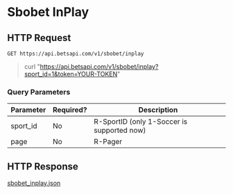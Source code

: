 # Sbobet InPlay

## HTTP Request

`GET https://api.betsapi.com/v1/sbobet/inplay`

> curl "https://api.betsapi.com/v1/sbobet/inplay?sport_id=1&token=YOUR-TOKEN"

### Query Parameters

Parameter | Required? | Description
--------- | ------- | -----------
sport_id | No | R-SportID (only 1-Soccer is supported now)
page | No | R-Pager

## HTTP Response

<a href="../samples/sbobet_inplay.json" target="_blank">sbobet_inplay.json</a>
